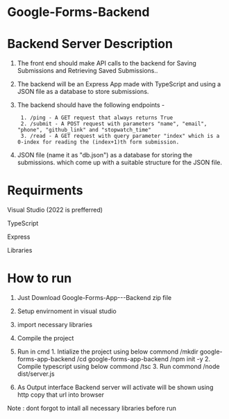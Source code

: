 # Google-Forms-Backend


# Backend Server Description

1. The front end should make API calls to the backend for Saving Submissions and Retrieving Saved Submissions..
   
2. The backend will be an Express App made with TypeScript and using a JSON file as a database to store submissions. 

3. The backend should have the following endpoints -
   
        1. /ping - A GET request that always returns True
        2. /submit - A POST request with parameters "name", "email", "phone", "github_link" and "stopwatch_time"
        3. /read - A GET request with query parameter "index" which is a 0-index for reading the (index+1)th form submission.
  
4. JSON file (name it as "db.json") as a database for storing the submissions. which come up with a suitable structure for the JSON file. 


   


# Requirments

Visual Studio (2022 is prefferred)

TypeScript

Express

Libraries


# How to run

1. Just Download Google-Forms-App---Backend zip file
   
2. Setup envirnoment in visual studio
   
3. import necessary libraries
   
4. Compile the project
   
5. Run in cmd
       1. Intialize the project using below commond
            /mkdir google-forms-app-backend
            /cd google-forms-app-backend
            /npm init -y
       2. Compile typescript using below commond
             /tsc
       3. Run commond
           /node dist/server.js

6. As Output interface Backend server will activate will be shown using http copy that url into browser

Note : dont forgot to intall all necessary libraries  before run 
